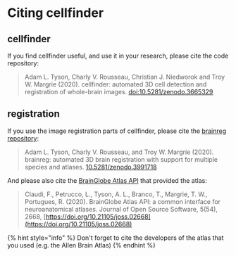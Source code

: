 # Citing cellfinder

## cellfinder

If you find cellfinder useful, and use it in your research, please cite the code repository:

> Adam L. Tyson, Charly V. Rousseau, Christian J. Niedworok and Troy W. Margrie \(2020\). cellfinder: automated 3D cell detection and registration of whole-brain images. [doi:10.5281/zenodo.3665329](http://doi.org/10.5281/zenodo.3665329)

## registration

If you use the image registration parts of cellfinder, please cite the [brainreg repository](https://github.com/brainglobe/brainreg):

> Adam L. Tyson, Charly V. Rousseau, and Troy W. Margrie \(2020\). brainreg: automated 3D brain registration with support for multiple species and atlases. [10.5281/zenodo.3991718](https://doi.org/10.5281/zenodo.3991718)

And please also cite the [BrainGlobe Atlas API](https://github.com/brainglobe/bg-atlasapi) that provided the atlas:

> Claudi, F., Petrucco, L., Tyson, A. L., Branco, T., Margrie, T. W., Portugues, R. \(2020\). BrainGlobe Atlas API: a common interface for neuroanatomical atlases. Journal of Open Source Software, 5\(54\), 2668, [https://doi.org/10.21105/joss.02668](https://doi.org/10.21105/joss.02668)

{% hint style="info" %}
Don't forget to cite the developers of the atlas that you used \(e.g. the Allen Brain Atlas\)
{% endhint %}

